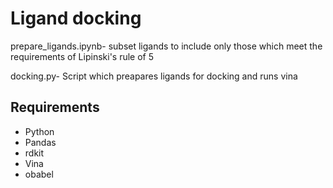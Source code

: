 # Ligand docking

prepare_ligands.ipynb- subset ligands to include only those which meet the requirements of Lipinski's rule of 5

docking.py- Script which preapares ligands for docking and runs vina

## Requirements

* Python
* Pandas
* rdkit
* Vina
* obabel

